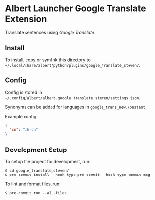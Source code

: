 # Albert Launcher Google Translate Extension
Translate sentences using *Google Translate*.

## Install
To install, copy or symlink this directory to `~/.local/share/albert/python/plugins/google_translate_steven/`.

## Config
Config is stored in `~/.config/albert/albert.google_translate_steven/settings.json`.

Synonyms can be added for languages in `google_trans_new.constant`.

Example config:

```json
{
  "cn": "zh-cn"
}
```

## Development Setup
To setup the project for development, run:

    $ cd google_translate_steven/
    $ pre-commit install --hook-type pre-commit --hook-type commit-msg

To lint and format files, run:

    $ pre-commit run --all-files
